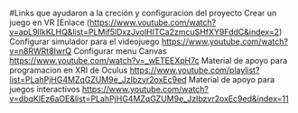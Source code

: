 #Links que ayudaron a la creción y configuracion del proyecto
  Crear un juego en VR [Enlace (https://www.youtube.com/watch?v=apL9lIkKLHQ&list=PLMif5lDxzJvolHITCa2zmcuSHfXY9FddC&index=2)
  Configurar simulador para el videojuego https://www.youtube.com/watch?v=n8RWRt8IwrQ 
  Configurar menu Canvas https://www.youtube.com/watch?v=_wETEEXpH7c
  Material de apoyo para programacion en XRI de Oculus https://www.youtube.com/playlist?list=PLahPjHG4MZqGZUM9e_JzIbzvr2oxEc9ed
  Material de apoyo para juegos interactivos https://www.youtube.com/watch?v=dbqKlEz6aOE&list=PLahPjHG4MZqGZUM9e_JzIbzvr2oxEc9ed&index=11
